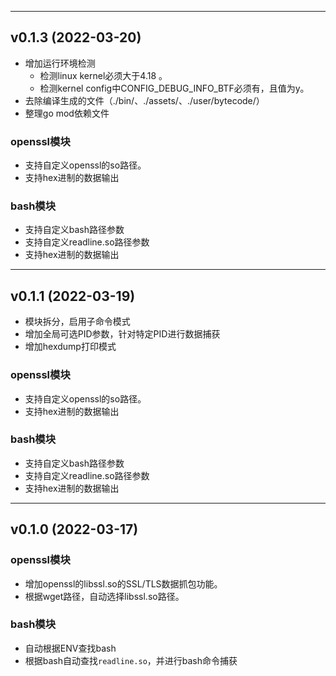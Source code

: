 <hr>

## v0.1.3 (2022-03-20)

- 增加运行环境检测
  - 检测linux kernel必须大于4.18 。
  - 检测kernel config中CONFIG_DEBUG_INFO_BTF必须有，且值为y。
- 去除编译生成的文件（./bin/、./assets/、./user/bytecode/）
- 整理go mod依赖文件

### openssl模块
- 支持自定义openssl的so路径。
- 支持hex进制的数据输出


### bash模块
- 支持自定义bash路径参数
- 支持自定义readline.so路径参数
- 支持hex进制的数据输出


<hr>

## v0.1.1 (2022-03-19)

- 模块拆分，启用子命令模式
- 增加全局可选PID参数，针对特定PID进行数据捕获
- 增加hexdump打印模式

### openssl模块
- 支持自定义openssl的so路径。
- 支持hex进制的数据输出


### bash模块
- 支持自定义bash路径参数
- 支持自定义readline.so路径参数
- 支持hex进制的数据输出



<hr>

## v0.1.0 (2022-03-17)

### openssl模块
- 增加openssl的libssl.so的SSL/TLS数据抓包功能。
- 根据wget路径，自动选择libssl.so路径。


### bash模块
- 自动根据ENV查找bash
- 根据bash自动查找`readline.so`，并进行bash命令捕获